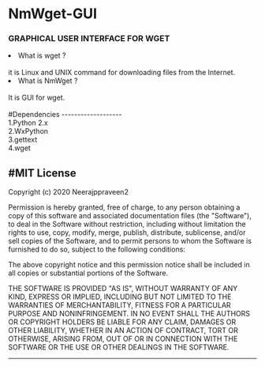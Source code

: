 # NmWget-GUI
<h3>GRAPHICAL USER INTERFACE FOR WGET</h3>
<li>What is wget ?</li>
<br>
it is Linux and UNIX command for downloading files from the Internet.

<li>What is NmWget ?</li>
<br>
It is GUI for wget.

<br>
<br>
#Dependencies
-------------------
<br>
1.Python 2.x <br>
2.WxPython <br>
3.gettext <br>
4.wget<br>
 
#MIT License<br>
-----------------------

Copyright (c) 2020 Neerajppraveen2

Permission is hereby granted, free of charge, to any person obtaining a copy
of this software and associated documentation files (the "Software"), to deal
in the Software without restriction, including without limitation the rights
to use, copy, modify, merge, publish, distribute, sublicense, and/or sell
copies of the Software, and to permit persons to whom the Software is
furnished to do so, subject to the following conditions:

The above copyright notice and this permission notice shall be included in all
copies or substantial portions of the Software.

THE SOFTWARE IS PROVIDED "AS IS", WITHOUT WARRANTY OF ANY KIND, EXPRESS OR
IMPLIED, INCLUDING BUT NOT LIMITED TO THE WARRANTIES OF MERCHANTABILITY,
FITNESS FOR A PARTICULAR PURPOSE AND NONINFRINGEMENT. IN NO EVENT SHALL THE
AUTHORS OR COPYRIGHT HOLDERS BE LIABLE FOR ANY CLAIM, DAMAGES OR OTHER
LIABILITY, WHETHER IN AN ACTION OF CONTRACT, TORT OR OTHERWISE, ARISING FROM,
OUT OF OR IN CONNECTION WITH THE SOFTWARE OR THE USE OR OTHER DEALINGS IN THE
SOFTWARE.

-----------------------------------
